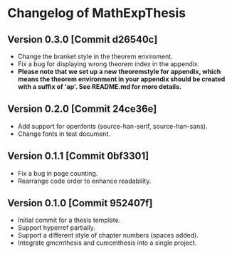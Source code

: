 # Changelog of MathExpThesis

## Version 0.3.0 [Commit d26540c]
* Change the branket style in the theorem enviroment.
* Fix a bug for displaying wrong theorem index in the appendix.
* **Please note that we set up a new theoremstyle for appendix, which means the theorem environment in your appendix should be created with a suffix of 'ap'. See README.md for more details.**

## Version 0.2.0 [Commit 24ce36e]

* Add support for openfonts (source-han-serif, source-han-sans).
* Change fonts in test document.

## Version 0.1.1 [Commit 0bf3301]

* Fix a bug in page counting.
* Rearrange code order to enhance readability.

## Version 0.1.0 [Commit 952407f]

* Initial commit for a thesis template.
* Support hyperref partially.
* Support a different style of chapter numbers (spaces added).
* Integrate gmcmthesis and cumcmthesis into a single project.
